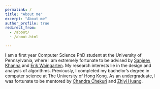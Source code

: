 ```yaml
---
permalink: /
title: "About me"
excerpt: "About me"
author_profile: true
redirect_from: 
  - /about/
  - /about.html

---
```


I am a first year Computer Science PhD student at the University of Pennsylvania, where I am extremely fortunate to be advised by [Sanjeev Khanna](https://www.cis.upenn.edu/~sanjeev/) and [Erik Waingarten](https://sites.google.com/site/erikwaing/home). My research interests lie in the design and analysis of algorithms. Previously, I completed my bachelor’s degree in computer science at The University of Hong Kong. As an undergraduate, I was fortunate to be mentored by [Chandra Chekuri](https://chekuri.cs.illinois.edu/) and [Zhiyi Huang](https://i.cs.hku.hk/~zhiyi/).
